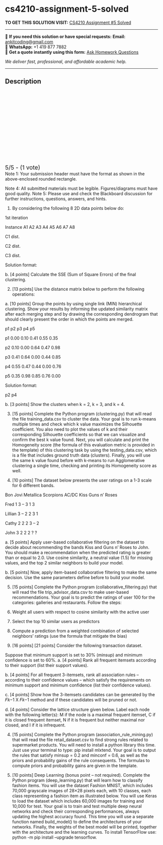 # cs4210-assignment-5-solved
**TO GET THIS SOLUTION VISIT:** [CS4210 Assignment #5 Solved](https://www.ankitcodinghub.com/product/cs-4210-assignment-5-solved/)


---

📩 **If you need this solution or have special requests:** **Email:** ankitcoding@gmail.com  
📱 **WhatsApp:** +1 419 877 7882  
📄 **Get a quote instantly using this form:** [Ask Homework Questions](https://www.ankitcodinghub.com/services/ask-homework-questions/)

*We deliver fast, professional, and affordable academic help.*

---

<h2>Description</h2>



<div class="kk-star-ratings kksr-auto kksr-align-center kksr-valign-top" data-payload="{&quot;align&quot;:&quot;center&quot;,&quot;id&quot;:&quot;110129&quot;,&quot;slug&quot;:&quot;default&quot;,&quot;valign&quot;:&quot;top&quot;,&quot;ignore&quot;:&quot;&quot;,&quot;reference&quot;:&quot;auto&quot;,&quot;class&quot;:&quot;&quot;,&quot;count&quot;:&quot;1&quot;,&quot;legendonly&quot;:&quot;&quot;,&quot;readonly&quot;:&quot;&quot;,&quot;score&quot;:&quot;5&quot;,&quot;starsonly&quot;:&quot;&quot;,&quot;best&quot;:&quot;5&quot;,&quot;gap&quot;:&quot;4&quot;,&quot;greet&quot;:&quot;Rate this product&quot;,&quot;legend&quot;:&quot;5\/5 - (1 vote)&quot;,&quot;size&quot;:&quot;24&quot;,&quot;title&quot;:&quot;CS4210 Assignment #5 Solved&quot;,&quot;width&quot;:&quot;138&quot;,&quot;_legend&quot;:&quot;{score}\/{best} - ({count} {votes})&quot;,&quot;font_factor&quot;:&quot;1.25&quot;}">

<div class="kksr-stars">

<div class="kksr-stars-inactive">
            <div class="kksr-star" data-star="1" style="padding-right: 4px">


<div class="kksr-icon" style="width: 24px; height: 24px;"></div>
        </div>
            <div class="kksr-star" data-star="2" style="padding-right: 4px">


<div class="kksr-icon" style="width: 24px; height: 24px;"></div>
        </div>
            <div class="kksr-star" data-star="3" style="padding-right: 4px">


<div class="kksr-icon" style="width: 24px; height: 24px;"></div>
        </div>
            <div class="kksr-star" data-star="4" style="padding-right: 4px">


<div class="kksr-icon" style="width: 24px; height: 24px;"></div>
        </div>
            <div class="kksr-star" data-star="5" style="padding-right: 4px">


<div class="kksr-icon" style="width: 24px; height: 24px;"></div>
        </div>
    </div>

<div class="kksr-stars-active" style="width: 138px;">
            <div class="kksr-star" style="padding-right: 4px">


<div class="kksr-icon" style="width: 24px; height: 24px;"></div>
        </div>
            <div class="kksr-star" style="padding-right: 4px">


<div class="kksr-icon" style="width: 24px; height: 24px;"></div>
        </div>
            <div class="kksr-star" style="padding-right: 4px">


<div class="kksr-icon" style="width: 24px; height: 24px;"></div>
        </div>
            <div class="kksr-star" style="padding-right: 4px">


<div class="kksr-icon" style="width: 24px; height: 24px;"></div>
        </div>
            <div class="kksr-star" style="padding-right: 4px">


<div class="kksr-icon" style="width: 24px; height: 24px;"></div>
        </div>
    </div>
</div>


<div class="kksr-legend" style="font-size: 19.2px;">
            5/5 - (1 vote)    </div>
    </div>
Note 1: Your submission header must have the format as shown in the above-enclosed rounded rectangle.

Note 4: All submitted materials must be legible. Figures/diagrams must have good quality. Note 5: Please use and check the Blackboard discussion for further instructions, questions, answers, and hints.

1. By considering the following 8 2D data points below do:

1st iteration

Instance A1 A2 A3 A4 A5 A6 A7 A8

C1 dist.

C2 dist.

C3 dist.

Solution format:

b. [4 points] Calculate the SSE (Sum of Square Errors) of the final clustering.

2. [13 points] Use the distance matrix below to perform the following operations:

a. [10 points] Group the points by using single link (MIN) hierarchical clustering. Show your results by informing the updated similarity matrix after each merging step and by drawing the corresponding dendrogram that should clearly present the order in which the points are merged.

p1 p2 p3 p4 p5

p1 0.00 0.10 0.41 0.55 0.35

p2 0.10 0.00 0.64 0.47 0.98

p3 0.41 0.64 0.00 0.44 0.85

p4 0.55 0.47 0.44 0.00 0.76

p5 0.35 0.98 0.85 0.76 0.00

Solution format:

p2 p4

b. [3 points] Show the clusters when k = 2, k = 3, and k = 4.

3. [15 points] Complete the Python program (clustering.py) that will read the file training_data.csv to cluster the data. Your goal is to run k-means multiple times and check which k value maximizes the Silhouette coefficient. You also need to plot the values of k and their corresponding Silhouette coefficients so that we can visualize and confirm the best k value found. Next, you will calculate and print the Homogeneity score (the formula of this evaluation metric is provided in the template) of this clustering task by using the testing_data.csv, which is a file that includes ground truth data (clusters). Finally, you will use the same k value found before with k-means to run Agglomerative clustering a single time, checking and printing its Homogeneity score as well.

4. [10 points] The dataset below presents the user ratings on a 1-3 scale for 6 different bands.

Bon Jovi Metallica Scorpions AC/DC Kiss Guns n’ Roses

Fred 1 3 – 3 1 3

Lillian 3 – 2 2 3 1

Cathy 2 2 2 3 – 2

John 3 2 2 2 ? ?

a. [5 points] Apply user-based collaborative filtering on the dataset to decide about recommending the bands Kiss and Guns n’ Roses to John. You should make a recommendation when the predicted rating is greater than or equal to 2.0. Use cosine similarity, a neutral value (1.5) for missing values, and the top 2 similar neighbors to build your model.

b. [5 points] Now, apply item-based collaborative filtering to make the same decision. Use the same parameters define before to build your model.

5. [15 points] Complete the Python program (collaborative_filtering.py) that will read the file trip_advisor_data.csv to make user-based recommendations. Your goal is to predict the ratings of user 100 for the categories: galleries and restaurants. Follow the steps:

1. Weight all users with respect to cosine similarity with the active user

2. Select the top 10 similar users as predictors

3. Compute a prediction from a weighted combination of selected neighbors’ ratings (use the formula that mitigate the bias)

6. [16 points] [21 points] Consider the following transaction dataset.

Suppose that minimum support is set to 30% (minsup) and minimum confidence is set to 60%. a. [4 points] Rank all frequent itemsets according to their support (list their support values).

b. [4 points] For all frequent 3-itemsets, rank all association rules – according to their confidence values – which satisfy the requirements on minimum support and minimum confidence (list their confidence values).

c. [4 points] Show how the 3-itemsets candidates can be generated by the 𝐹𝑘−1 X 𝐹𝑘−1 method and if these candidates will be pruned or not.

d. [4 points] Consider the lattice structure given below. Label each node with the following letter(s): M if the node is a maximal frequent itemset, C if it is closed frequent itemset, N if it is frequent but neither maximal nor closed, and I if it is infrequent.

4. [15 points] Complete the Python program (association_rule_mining.py) that will read the file retail_dataset.csv to find strong rules related to supermarket products. You will need to install a python library this time. Just use your terminal to type: pip install mlxtend. Your goal is to output the rules that satisfy minsup = 0.2 and minconf = 0.6, as well as the priors and probability gains of the rule consequents. The formulas to compute priors and probability gains are given in the template.

7. [10 points] Deep Learning (bonus point – not required). Complete the Python program (deep_learning.py) that will learn how to classify fashion items. You will use the dataset Fashion MNIST, which includes 70,000 grayscale images of 28×28 pixels each, with 10 classes, each class representing a fashion item as illustrated below. You will use Keras to load the dataset which includes 60,000 images for training and 10,000 for test. Your goal is to train and test multiple deep neural networks and check their corresponding performances, always updating the highest accuracy found. This time you will use a separate function named build_model() to define the architectures of your networks. Finally, the weights of the best model will be printed, together with the architecture and the learning curves. To install TensorFlow use: python -m pip install –upgrade tensorflow.
